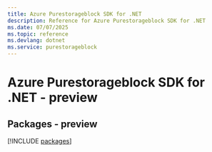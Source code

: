 ```yaml
---
title: Azure Purestorageblock SDK for .NET
description: Reference for Azure Purestorageblock SDK for .NET
ms.date: 07/07/2025
ms.topic: reference
ms.devlang: dotnet
ms.service: purestorageblock
---
```

# Azure Purestorageblock SDK for .NET - preview
## Packages - preview
[!INCLUDE [packages](purestorageblock-index.md)]
